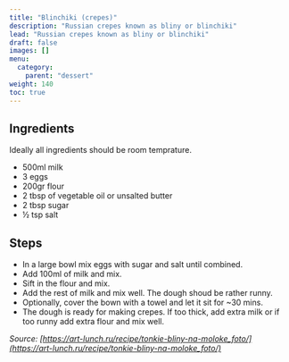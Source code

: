 ```yaml
---
title: "Blinchiki (crepes)"
description: "Russian crepes known as bliny or blinchiki"
lead: "Russian crepes known as bliny or blinchiki"
draft: false
images: []
menu:
  category:
    parent: "dessert"
weight: 140
toc: true
---
```


## Ingredients

Ideally all ingredients should be room temprature.

- 500ml milk
- 3 eggs
- 200gr flour
- 2 tbsp of vegetable oil or unsalted butter
- 2 tbsp sugar
- ½ tsp salt

## Steps

- In a large bowl mix eggs with sugar and salt until combined.
- Add 100ml of milk and mix.
- Sift in the flour and mix.
- Add the rest of milk and mix well. The dough shoud be rather runny.
- Optionally, cover the bown with a towel and let it sit for ~30 mins.
- The dough is ready for making crepes. If too thick, add extra milk or if too runny add extra flour and mix well.


*Source: [https://art-lunch.ru/recipe/tonkie-bliny-na-moloke_foto/](https://art-lunch.ru/recipe/tonkie-bliny-na-moloke_foto/)*

